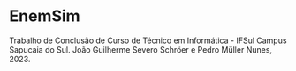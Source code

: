 # EnemSim

Trabalho de Conclusão de Curso de Técnico em Informática - IFSul Campus Sapucaia do Sul.
João Guilherme Severo Schröer e Pedro Müller Nunes, 2023.
